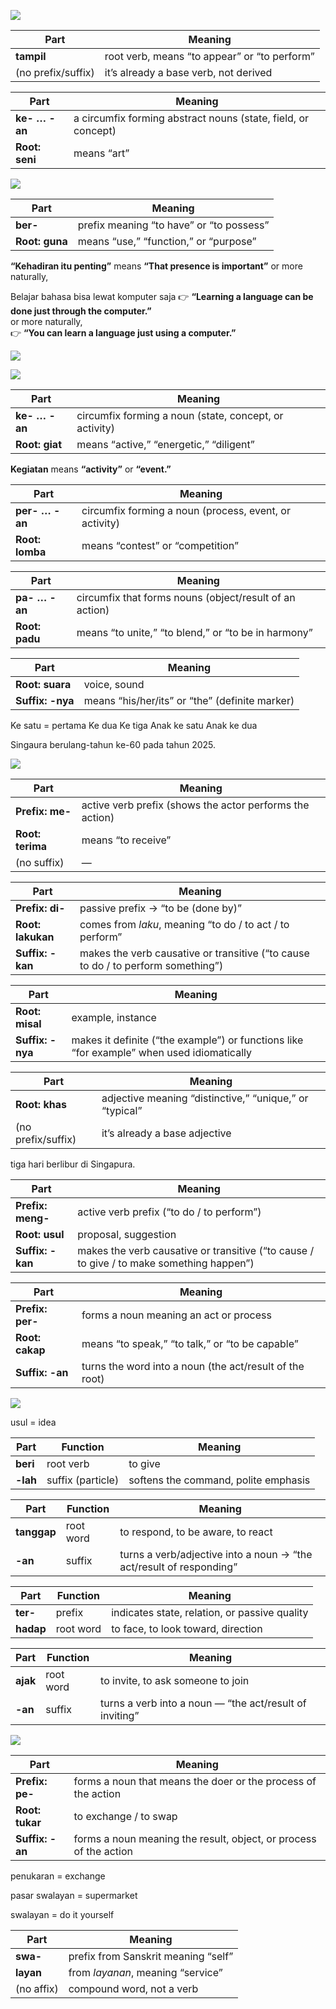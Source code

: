 

![](Screenshot_2025-10-16T19-06-14_UTC+0800.png)

|Part|Meaning|
|---|---|
|**tampil**|root verb, means “to appear” or “to perform”|
|(no prefix/suffix)|it’s already a base verb, not derived|

| Part           | Meaning                                                       |
| -------------- | ------------------------------------------------------------- |
| **ke- … -an**  | a circumfix forming abstract nouns (state, field, or concept) |
| **Root: seni** | means “art”                                                   |

![](Screenshot_2025-10-16T19-09-11_UTC+0800.png)

| Part           | Meaning                                  |
| -------------- | ---------------------------------------- |
| **ber-**       | prefix meaning “to have” or “to possess” |
| **Root: guna** | means “use,” “function,” or “purpose”    |

**“Kehadiran itu penting”** means **“That presence is important”** or more naturally,

Belajar bahasa bisa lewat komputer saja
👉 **“Learning a language can be done just through the computer.”**  
or more naturally,  
👉 **“You can learn a language just using a computer.”**




![](Screenshot_2025-10-16T19-38-08_UTC+0800.png)


![](Screenshot_2025-10-16T19-40-44_UTC+0800.png)

|Part|Meaning|
|---|---|
|**ke- … -an**|circumfix forming a noun (state, concept, or activity)|
|**Root: giat**|means “active,” “energetic,” “diligent”|

**Kegiatan** means **“activity”** or **“event.”**

|Part|Meaning|
|---|---|
|**per- … -an**|circumfix forming a noun (process, event, or activity)|
|**Root: lomba**|means “contest” or “competition”|

|Part|Meaning|
|---|---|
|**pa- … -an**|circumfix that forms nouns (object/result of an action)|
|**Root: padu**|means “to unite,” “to blend,” or “to be in harmony”|

|Part|Meaning|
|---|---|
|**Root: suara**|voice, sound|
|**Suffix: -nya**|means “his/her/its” or “the” (definite marker)|



Ke satu = pertama
Ke dua 
Ke tiga 
Anak ke satu
Anak ke dua

Singaura berulang-tahun ke-60 pada tahun 2025.

![](Screenshot_2025-10-16T19-51-01_UTC+0800.png)

|Part|Meaning|
|---|---|
|**Prefix: me-**|active verb prefix (shows the actor performs the action)|
|**Root: terima**|means “to receive”|
|(no suffix)|—|

|Part|Meaning|
|---|---|
|**Prefix: di-**|passive prefix → “to be (done by)”|
|**Root: lakukan**|comes from _laku_, meaning “to do / to act / to perform”|
|**Suffix: -kan**|makes the verb causative or transitive (“to cause to do / to perform something”)|

|Part|Meaning|
|---|---|
|**Root: misal**|example, instance|
|**Suffix: -nya**|makes it definite (“the example”) or functions like “for example” when used idiomatically|

|Part|Meaning|
|---|---|
|**Root: khas**|adjective meaning “distinctive,” “unique,” or “typical”|
|(no prefix/suffix)|it’s already a base adjective|

tiga hari berlibur di Singapura.

|Part|Meaning|
|---|---|
|**Prefix: meng-**|active verb prefix (“to do / to perform”)|
|**Root: usul**|proposal, suggestion|
|**Suffix: -kan**|makes the verb causative or transitive (“to cause / to give / to make something happen”)|

| Part             | Meaning                                                 |
| ---------------- | ------------------------------------------------------- |
| **Prefix: per-** | forms a noun meaning an act or process                  |
| **Root: cakap**  | means “to speak,” “to talk,” or “to be capable”         |
| **Suffix: -an**  | turns the word into a noun (the act/result of the root) |

![](Screenshot_2025-10-16T20-11-16_UTC+0800.png)

usul = idea

|Part|Function|Meaning|
|---|---|---|
|**beri**|root verb|to give|
|**-lah**|suffix (particle)|softens the command, polite emphasis|

|Part|Function|Meaning|
|---|---|---|
|**tanggap**|root word|to respond, to be aware, to react|
|**-an**|suffix|turns a verb/adjective into a noun → “the act/result of responding”|

|Part|Function|Meaning|
|---|---|---|
|**ter-**|prefix|indicates state, relation, or passive quality|
|**hadap**|root word|to face, to look toward, direction|

| Part     | Function  | Meaning                                                 |
| -------- | --------- | ------------------------------------------------------- |
| **ajak** | root word | to invite, to ask someone to join                       |
| **-an**  | suffix    | turns a verb into a noun — “the act/result of inviting” |


![](Screenshot_2025-10-16T20-28-46_UTC+0800.png)

| Part            | Meaning                                                           |
| --------------- | ----------------------------------------------------------------- |
| **Prefix: pe-** | forms a noun that means the doer or the process of the action     |
| **Root: tukar** | to exchange / to swap                                             |
| **Suffix: -an** | forms a noun meaning the result, object, or process of the action |

penukaran = exchange

pasar swalayan = supermarket

swalayan = do it yourself

|Part|Meaning|
|---|---|
|**swa-**|prefix from Sanskrit meaning “self”|
|**layan**|from _layanan_, meaning “service”|
|(no affix)|compound word, not a verb|

